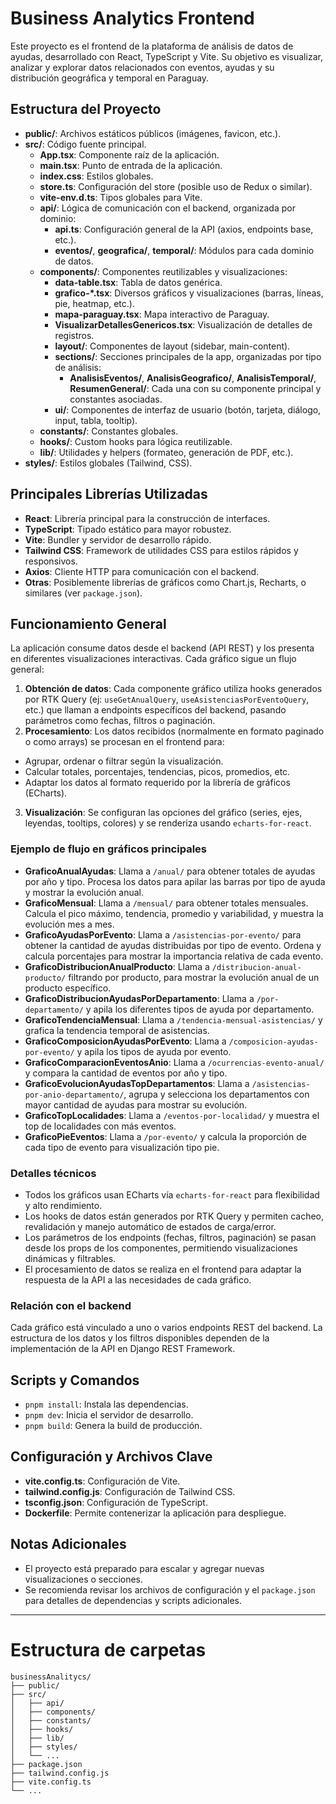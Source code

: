 # Business Analytics Frontend

Este proyecto es el frontend de la plataforma de análisis de datos de ayudas, desarrollado con React, TypeScript y Vite. Su objetivo es visualizar, analizar y explorar datos relacionados con eventos, ayudas y su distribución geográfica y temporal en Paraguay.

## Estructura del Proyecto

- **public/**: Archivos estáticos públicos (imágenes, favicon, etc.).
- **src/**: Código fuente principal.
  - **App.tsx**: Componente raíz de la aplicación.
  - **main.tsx**: Punto de entrada de la aplicación.
  - **index.css**: Estilos globales.
  - **store.ts**: Configuración del store (posible uso de Redux o similar).
  - **vite-env.d.ts**: Tipos globales para Vite.
  - **api/**: Lógica de comunicación con el backend, organizada por dominio:
    - **api.ts**: Configuración general de la API (axios, endpoints base, etc.).
    - **eventos/**, **geografica/**, **temporal/**: Módulos para cada dominio de datos.
  - **components/**: Componentes reutilizables y visualizaciones:
    - **data-table.tsx**: Tabla de datos genérica.
    - **grafico-\*.tsx**: Diversos gráficos y visualizaciones (barras, líneas, pie, heatmap, etc.).
    - **mapa-paraguay.tsx**: Mapa interactivo de Paraguay.
    - **VisualizarDetallesGenericos.tsx**: Visualización de detalles de registros.
    - **layout/**: Componentes de layout (sidebar, main-content).
    - **sections/**: Secciones principales de la app, organizadas por tipo de análisis:
      - **AnalisisEventos/**, **AnalisisGeografico/**, **AnalisisTemporal/**, **ResumenGeneral/**: Cada una con su componente principal y constantes asociadas.
    - **ui/**: Componentes de interfaz de usuario (botón, tarjeta, diálogo, input, tabla, tooltip).
  - **constants/**: Constantes globales.
  - **hooks/**: Custom hooks para lógica reutilizable.
  - **lib/**: Utilidades y helpers (formateo, generación de PDF, etc.).
- **styles/**: Estilos globales (Tailwind, CSS).

## Principales Librerías Utilizadas

- **React**: Librería principal para la construcción de interfaces.
- **TypeScript**: Tipado estático para mayor robustez.
- **Vite**: Bundler y servidor de desarrollo rápido.
- **Tailwind CSS**: Framework de utilidades CSS para estilos rápidos y responsivos.
- **Axios**: Cliente HTTP para comunicación con el backend.
- **Otras**: Posiblemente librerías de gráficos como Chart.js, Recharts, o similares (ver `package.json`).

## Funcionamiento General

La aplicación consume datos desde el backend (API REST) y los presenta en diferentes visualizaciones interactivas. Cada gráfico sigue un flujo general:

1. **Obtención de datos**: Cada componente gráfico utiliza hooks generados por RTK Query (ej: `useGetAnualQuery`, `useAsistenciasPorEventoQuery`, etc.) que llaman a endpoints específicos del backend, pasando parámetros como fechas, filtros o paginación.
2. **Procesamiento**: Los datos recibidos (normalmente en formato paginado o como arrays) se procesan en el frontend para:

- Agrupar, ordenar o filtrar según la visualización.
- Calcular totales, porcentajes, tendencias, picos, promedios, etc.
- Adaptar los datos al formato requerido por la librería de gráficos (ECharts).

3. **Visualización**: Se configuran las opciones del gráfico (series, ejes, leyendas, tooltips, colores) y se renderiza usando `echarts-for-react`.

### Ejemplo de flujo en gráficos principales

- **GraficoAnualAyudas**: Llama a `/anual/` para obtener totales de ayudas por año y tipo. Procesa los datos para apilar las barras por tipo de ayuda y mostrar la evolución anual.
- **GraficoMensual**: Llama a `/mensual/` para obtener totales mensuales. Calcula el pico máximo, tendencia, promedio y variabilidad, y muestra la evolución mes a mes.
- **GraficoAyudasPorEvento**: Llama a `/asistencias-por-evento/` para obtener la cantidad de ayudas distribuidas por tipo de evento. Ordena y calcula porcentajes para mostrar la importancia relativa de cada evento.
- **GraficoDistribucionAnualProducto**: Llama a `/distribucion-anual-producto/` filtrando por producto, para mostrar la evolución anual de un producto específico.
- **GraficoDistribucionAyudasPorDepartamento**: Llama a `/por-departamento/` y apila los diferentes tipos de ayuda por departamento.
- **GraficoTendenciaMensual**: Llama a `/tendencia-mensual-asistencias/` y grafica la tendencia temporal de asistencias.
- **GraficoComposicionAyudasPorEvento**: Llama a `/composicion-ayudas-por-evento/` y apila los tipos de ayuda por evento.
- **GraficoComparacionEventosAnio**: Llama a `/ocurrencias-evento-anual/` y compara la cantidad de eventos por año y tipo.
- **GraficoEvolucionAyudasTopDepartamentos**: Llama a `/asistencias-por-anio-departamento/`, agrupa y selecciona los departamentos con mayor cantidad de ayudas para mostrar su evolución.
- **GraficoTopLocalidades**: Llama a `/eventos-por-localidad/` y muestra el top de localidades con más eventos.
- **GraficoPieEventos**: Llama a `/por-evento/` y calcula la proporción de cada tipo de evento para visualización tipo pie.

### Detalles técnicos

- Todos los gráficos usan ECharts vía `echarts-for-react` para flexibilidad y alto rendimiento.
- Los hooks de datos están generados por RTK Query y permiten cacheo, revalidación y manejo automático de estados de carga/error.
- Los parámetros de los endpoints (fechas, filtros, paginación) se pasan desde los props de los componentes, permitiendo visualizaciones dinámicas y filtrables.
- El procesamiento de datos se realiza en el frontend para adaptar la respuesta de la API a las necesidades de cada gráfico.

### Relación con el backend

Cada gráfico está vinculado a uno o varios endpoints REST del backend. La estructura de los datos y los filtros disponibles dependen de la implementación de la API en Django REST Framework.

## Scripts y Comandos

- `pnpm install`: Instala las dependencias.
- `pnpm dev`: Inicia el servidor de desarrollo.
- `pnpm build`: Genera la build de producción.

## Configuración y Archivos Clave

- **vite.config.ts**: Configuración de Vite.
- **tailwind.config.js**: Configuración de Tailwind CSS.
- **tsconfig.json**: Configuración de TypeScript.
- **Dockerfile**: Permite contenerizar la aplicación para despliegue.

## Notas Adicionales

- El proyecto está preparado para escalar y agregar nuevas visualizaciones o secciones.
- Se recomienda revisar los archivos de configuración y el `package.json` para detalles de dependencias y scripts adicionales.

---

# Estructura de carpetas

```
businessAnalitycs/
├── public/
├── src/
│   ├── api/
│   ├── components/
│   ├── constants/
│   ├── hooks/
│   ├── lib/
│   ├── styles/
│   └── ...
├── package.json
├── tailwind.config.js
├── vite.config.ts
└── ...
```

